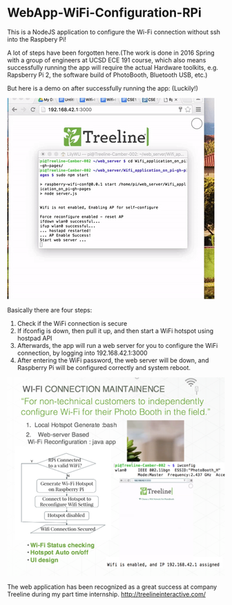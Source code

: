 # WebApp-WiFi-Configuration-RPi
This is a NodeJS application to configure the Wi-Fi connection without ssh into the Raspbery Pi!

A lot of steps have been forgotten here.(The work is done in 2016 Spring with a group of engineers at UCSD ECE 191 course, which also means successfully running the app will require the actual Hardware toolkits, e.g. Rapsberry Pi 2, the software build of PhotoBooth, Bluetooth USB, etc.)

But here is a demo on after successfully running the app: (Luckily!)

![Alt Text](https://github.com/LarahT1W/WebApp-WiFi-Configuration-RPi/blob/master/Done!!!.gif)

Basically there are four steps:

1. Check if the WiFi connection is secure
2. If ifconfig is down, then pull it up, and then start a WiFi hotspot using hostpad API
3. Afterwards, the app will run a web server for you to configure the WiFi connection, by logging into 192.168.42.1:3000
4. After entering the WiFi password, the web server will be down, and Raspberry Pi will be configured correctly and system reboot.

![Alt Text](https://github.com/LarahT1W/WebApp-WiFi-Configuration-RPi/blob/master/result.png)

The web application has been recognized as a great success at company Treeline during my part time internship. http://treelineinteractive.com/
